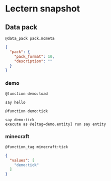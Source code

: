 # Lectern snapshot

## Data pack

`@data_pack pack.mcmeta`

```json
{
  "pack": {
    "pack_format": 10,
    "description": ""
  }
}
```

### demo

`@function demo:load`

```mcfunction
say hello
```

`@function demo:tick`

```mcfunction
say demo:tick
execute as @e[tag=demo.entity] run say entity
```

### minecraft

`@function_tag minecraft:tick`

```json
{
  "values": [
    "demo:tick"
  ]
}
```
